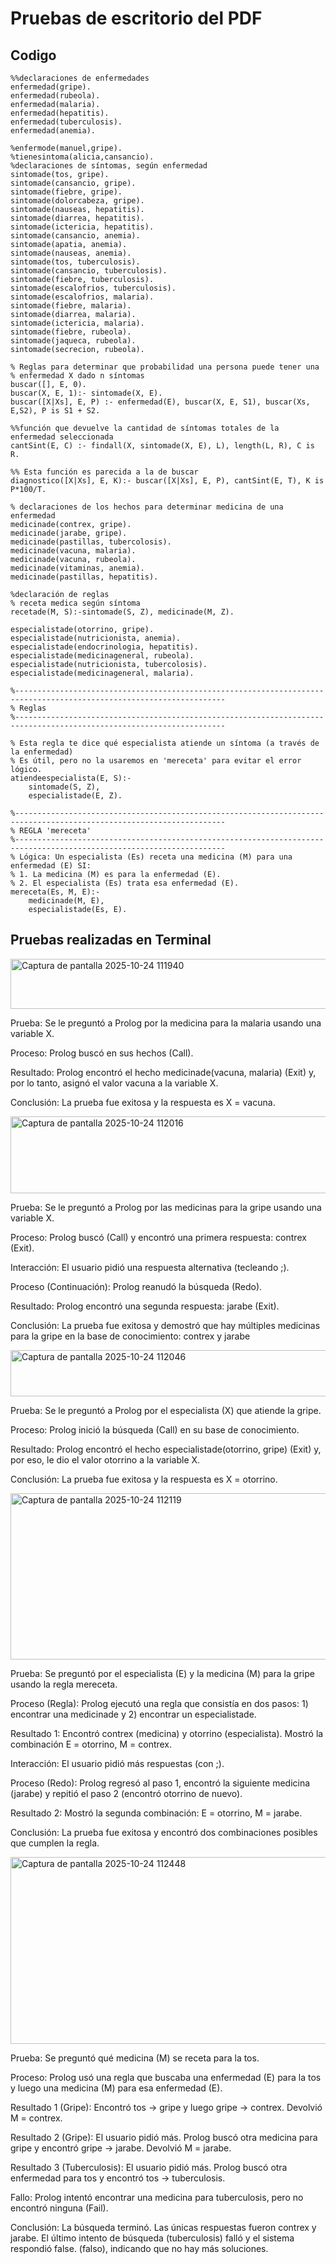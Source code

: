 # Pruebas de escritorio del PDF
## Codigo
```
%%declaraciones de enfermedades
enfermedad(gripe).
enfermedad(rubeola).
enfermedad(malaria).
enfermedad(hepatitis).
enfermedad(tuberculosis).
enfermedad(anemia).

%enfermode(manuel,gripe).
%tienesintoma(alicia,cansancio).
%declaraciones de síntomas, según enfermedad
sintomade(tos, gripe).
sintomade(cansancio, gripe).
sintomade(fiebre, gripe).
sintomade(dolorcabeza, gripe).
sintomade(nauseas, hepatitis).
sintomade(diarrea, hepatitis).
sintomade(ictericia, hepatitis).
sintomade(cansancio, anemia).
sintomade(apatia, anemia).
sintomade(nauseas, anemia).
sintomade(tos, tuberculosis).
sintomade(cansancio, tuberculosis).
sintomade(fiebre, tuberculosis).
sintomade(escalofrios, tuberculosis).
sintomade(escalofrios, malaria).
sintomade(fiebre, malaria).
sintomade(diarrea, malaria).
sintomade(ictericia, malaria).
sintomade(fiebre, rubeola).
sintomade(jaqueca, rubeola).
sintomade(secrecion, rubeola).

% Reglas para determinar que probabilidad una persona puede tener una
% enfermedad X dado n síntomas
buscar([], E, 0).
buscar(X, E, 1):- sintomade(X, E).
buscar([X|Xs], E, P) :- enfermedad(E), buscar(X, E, S1), buscar(Xs, E,S2), P is S1 + S2.

%%función que devuelve la cantidad de síntomas totales de la enfermedad seleccionada
cantSint(E, C) :- findall(X, sintomade(X, E), L), length(L, R), C is R.

%% Esta función es parecida a la de buscar
diagnostico([X|Xs], E, K):- buscar([X|Xs], E, P), cantSint(E, T), K is P*100/T.

% declaraciones de los hechos para determinar medicina de una enfermedad
medicinade(contrex, gripe).
medicinade(jarabe, gripe).
medicinade(pastillas, tubercolosis).
medicinade(vacuna, malaria).
medicinade(vacuna, rubeola).
medicinade(vitaminas, anemia).
medicinade(pastillas, hepatitis).

%declaración de reglas
% receta medica según síntoma
recetade(M, S):-sintomade(S, Z), medicinade(M, Z).

especialistade(otorrino, gripe).
especialistade(nutricionista, anemia).
especialistade(endocrinologia, hepatitis).
especialistade(medicinageneral, rubeola).
especialistade(nutricionista, tubercolosis).
especialistade(medicinageneral, malaria).

%---------------------------------------------------------------------------------------------------------------------
% Reglas
%---------------------------------------------------------------------------------------------------------------------

% Esta regla te dice qué especialista atiende un síntoma (a través de la enfermedad)
% Es útil, pero no la usaremos en 'mereceta' para evitar el error lógico.
atiendeespecialista(E, S):- 
    sintomade(S, Z),
    especialistade(E, Z).

%---------------------------------------------------------------------------------------------------------------------
% REGLA 'mereceta' 
%---------------------------------------------------------------------------------------------------------------------
% Lógica: Un especialista (Es) receta una medicina (M) para una enfermedad (E) SI:
% 1. La medicina (M) es para la enfermedad (E).
% 2. El especialista (Es) trata esa enfermedad (E).
mereceta(Es, M, E):-
    medicinade(M, E), 
    especialistade(Es, E).
```
## Pruebas realizadas en Terminal
<img width="545" height="80" alt="Captura de pantalla 2025-10-24 111940" src="https://github.com/user-attachments/assets/53160821-8fbc-4ae3-9a0b-ca3fa7afd271" />

Prueba: Se le preguntó a Prolog por la medicina para la malaria usando una variable X.

Proceso: Prolog buscó en sus hechos (Call).

Resultado: Prolog encontró el hecho medicinade(vacuna, malaria) (Exit) y, por lo tanto, asignó el valor vacuna a la variable X.

Conclusión: La prueba fue exitosa y la respuesta es X = vacuna.

<img width="512" height="123" alt="Captura de pantalla 2025-10-24 112016" src="https://github.com/user-attachments/assets/2f025690-749e-4550-b7f8-4c491dc6575a" />

Prueba: Se le preguntó a Prolog por las medicinas para la gripe usando una variable X.

Proceso: Prolog buscó (Call) y encontró una primera respuesta: contrex (Exit).

Interacción: El usuario pidió una respuesta alternativa (tecleando ;).

Proceso (Continuación): Prolog reanudó la búsqueda (Redo).

Resultado: Prolog encontró una segunda respuesta: jarabe (Exit).

Conclusión: La prueba fue exitosa y demostró que hay múltiples medicinas para la gripe en la base de conocimiento: contrex y jarabe

<img width="554" height="74" alt="Captura de pantalla 2025-10-24 112046" src="https://github.com/user-attachments/assets/8dcd4a28-42bf-40d8-87c6-0b923e72c575" />

Prueba: Se le preguntó a Prolog por el especialista (X) que atiende la gripe.

Proceso: Prolog inició la búsqueda (Call) en su base de conocimiento.

Resultado: Prolog encontró el hecho especialistade(otorrino, gripe) (Exit) y, por eso, le dio el valor otorrino a la variable X.

Conclusión: La prueba fue exitosa y la respuesta es X = otorrino.

<img width="606" height="266" alt="Captura de pantalla 2025-10-24 112119" src="https://github.com/user-attachments/assets/f6cc6369-a488-4d25-a742-64eefa47bcb8" />

Prueba: Se preguntó por el especialista (E) y la medicina (M) para la gripe usando la regla mereceta.

Proceso (Regla): Prolog ejecutó una regla que consistía en dos pasos: 1) encontrar una medicinade y 2) encontrar un especialistade.

Resultado 1: Encontró contrex (medicina) y otorrino (especialista). Mostró la combinación E = otorrino, M = contrex.

Interacción: El usuario pidió más respuestas (con ;).

Proceso (Redo): Prolog regresó al paso 1, encontró la siguiente medicina (jarabe) y repitió el paso 2 (encontró otorrino de nuevo).

Resultado 2: Mostró la segunda combinación: E = otorrino, M = jarabe.

Conclusión: La prueba fue exitosa y encontró dos combinaciones posibles que cumplen la regla.

<img width="617" height="299" alt="Captura de pantalla 2025-10-24 112448" src="https://github.com/user-attachments/assets/4cc9752b-f518-4435-bf21-356f5957d889" />

Prueba: Se preguntó qué medicina (M) se receta para la tos.

Proceso: Prolog usó una regla que buscaba una enfermedad (E) para la tos y luego una medicina (M) para esa enfermedad (E).

Resultado 1 (Gripe): Encontró tos -> gripe y luego gripe -> contrex. Devolvió M = contrex.

Resultado 2 (Gripe): El usuario pidió más. Prolog buscó otra medicina para gripe y encontró gripe -> jarabe. Devolvió M = jarabe.

Resultado 3 (Tuberculosis): El usuario pidió más. Prolog buscó otra enfermedad para tos y encontró tos -> tuberculosis.

Fallo: Prolog intentó encontrar una medicina para tuberculosis, pero no encontró ninguna (Fail).

Conclusión: La búsqueda terminó. Las únicas respuestas fueron contrex y jarabe. El último intento de búsqueda (tuberculosis) falló y el sistema respondió false. (falso), indicando que no hay más soluciones.
